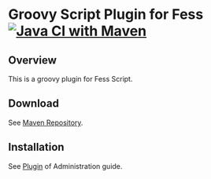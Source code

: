 Groovy Script Plugin for Fess
[![Java CI with Maven](https://github.com/codelibs/fess-script-groovy/actions/workflows/maven.yml/badge.svg)](https://github.com/codelibs/fess-script-groovy/actions/workflows/maven.yml)
==========================

## Overview

This is a groovy plugin for Fess Script.

## Download

See [Maven Repository](https://repo1.maven.org/maven2/org/codelibs/fess/fess-script-groovy/).

## Installation

See [Plugin](https://fess.codelibs.org/13.12/admin/plugin-guide.html) of Administration guide.


